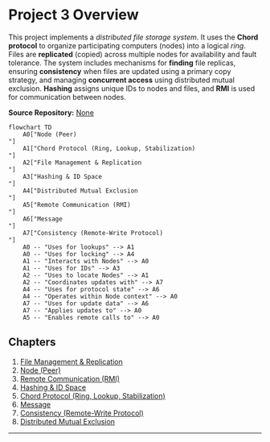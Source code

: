 # Project 3 Overview

This project implements a *distributed file storage system*.
It uses the **Chord protocol** to organize participating computers (nodes) into a logical *ring*.
Files are **replicated** (copied) across multiple nodes for availability and fault tolerance.
The system includes mechanisms for **finding** file replicas, ensuring **consistency** when files are updated using a primary copy strategy, and managing **concurrent access** using distributed mutual exclusion. **Hashing** assigns unique IDs to nodes and files, and **RMI** is used for communication between nodes.


**Source Repository:** [None](None)

```mermaid
flowchart TD
    A0["Node (Peer)
"]
    A1["Chord Protocol (Ring, Lookup, Stabilization)
"]
    A2["File Management & Replication
"]
    A3["Hashing & ID Space
"]
    A4["Distributed Mutual Exclusion
"]
    A5["Remote Communication (RMI)
"]
    A6["Message
"]
    A7["Consistency (Remote-Write Protocol)
"]
    A0 -- "Uses for lookups" --> A1
    A0 -- "Uses for locking" --> A4
    A1 -- "Interacts with Nodes" --> A0
    A1 -- "Uses for IDs" --> A3
    A2 -- "Uses to locate Nodes" --> A1
    A2 -- "Coordinates updates with" --> A7
    A4 -- "Uses for protocol state" --> A6
    A4 -- "Operates within Node context" --> A0
    A7 -- "Uses for update data" --> A6
    A7 -- "Applies updates to" --> A0
    A5 -- "Enables remote calls to" --> A0
```

## Chapters

1. [File Management & Replication
](01_file_management___replication_.md)
2. [Node (Peer)
](02_node__peer__.md)
3. [Remote Communication (RMI)
](03_remote_communication__rmi__.md)
4. [Hashing & ID Space
](04_hashing___id_space_.md)
5. [Chord Protocol (Ring, Lookup, Stabilization)
](05_chord_protocol__ring__lookup__stabilization__.md)
6. [Message
](06_message_.md)
7. [Consistency (Remote-Write Protocol)
](07_consistency__remote_write_protocol__.md)
8. [Distributed Mutual Exclusion
](08_distributed_mutual_exclusion_.md)


---
